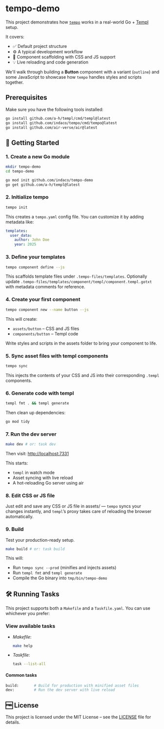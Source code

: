# tempo-demo

This project demonstrates how [`tempo`](https://github.com/indaco/tempo) works in a real-world Go + [Templ](https://templ.guide) setup.

It covers:

- ✅ Default project structure
- ⚙️ A typical development workflow
- 🎨 Component scaffolding with CSS and JS support
- 💡 Live reloading and code generation

We'll walk through building a **Button** component with a variant (`outline`) and some JavaScript to showcase how `tempo` handles styles and scripts together.

## Prerequisites

Make sure you have the following tools installed:

```bash
go install github.com/a-h/templ/cmd/templ@latest
go install github.com/indaco/tempo/cmd/tempo@latest
go install github.com/air-verse/air@latest
```

## 🧪 Getting Started

### 1. Create a new Go module

```bash
mkdir tempo-demo
cd tempo-demo

go mod init github.com/indaco/tempo-demo
go get github.com/a-h/templ@latest
```

### 2. Initialize tempo

```bash
tempo init
```

This creates a `tempo.yaml` config file. You can customize it by adding metadata like:

```yaml
templates:
  user_data:
    author: John Doe
    year: 2025
```

### 3. Define your templates

```bash
tempo component define --js
```

This scaffolds template files under `.tempo-files/templates`.
Optionally update `.tempo-files/templates/component/templ/component.templ.gotxt` with metadata comments for reference.

### 4. Create your first component

```bash
tempo component new --name button --js
```

This will create:

- `assets/button` – CSS and JS files
- `components/button` – Templ code

Write styles and scripts in the assets folder to bring your component to life.

### 5. Sync asset files with templ components

```bash
tempo sync
```

This injects the contents of your CSS and JS into their corresponding `.templ` components.

### 6. Generate code with templ

```bash
templ fmt . && templ generate
```

Then clean up dependencies:

```bash
go mod tidy
```

### 7. Run the dev server

```bash
make dev # or: task dev
```

Then visit: [http://localhost:7331](http://localhost:7331)

This starts:

- `templ` in watch mode
- Asset syncing with live reload
- A hot-reloading Go server using air

### 8. Edit CSS or JS file

Just edit and save any CSS or JS file in assets/ — `tempo` syncs your changes instantly, and `templ`’s proxy takes care of reloading the browser automatically.

### 9. Build

Test your production-ready setup.

```bash
make build # or: task build
```

This will:

- Run `tempo sync --prod` (minifies and injects assets)
- Run `templ fmt` and `templ generate`
- Compile the Go binary into `tmp/bin/tempo-demo`

## 🛠️ Running Tasks

This project supports both a `Makefile` and a `Taskfile.yaml`. You can use whichever you prefer:

### View available tasks

- _Makefile_:

    ```bash
    make help
    ```

- _Taskfile_:

    ```bash
    task --list-all
    ```

#### Common tasks

```bash
build:       # Build for production with minified asset files
dev:         # Run the dev server with live reload
```

## 🆓 License

This project is licensed under the MIT License – see the [LICENSE](./LICENSE) file for details.
